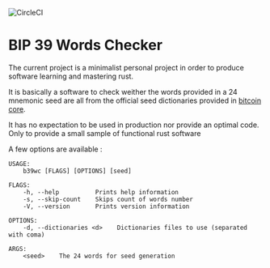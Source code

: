 ![CircleCI](https://circleci.com/gh/Asone/smwc.svg?style=svg)
# BIP 39 Words Checker


The current project is a minimalist personal project in order to produce software learning and mastering rust. 

It is basically a software to check weither the words provided in a 24 mnemonic seed are all from the official seed dictionaries provided in [bitcoin core](https://github.com/bitcoin/bips/tree/master/bip-0039). 

It has no expectation to be used in production nor provide an optimal code. Only to provide a small sample of functional rust software

A few options are available : 

````
USAGE:
    b39wc [FLAGS] [OPTIONS] [seed]

FLAGS:
    -h, --help          Prints help information
    -s, --skip-count    Skips count of words number
    -V, --version       Prints version information

OPTIONS:
    -d, --dictionaries <d>    Dictionaries files to use (separated with coma)

ARGS:
    <seed>    The 24 words for seed generation

````